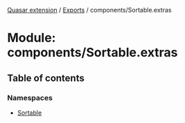 [Quasar extension](../index.md) / [Exports](../modules.md) / components/Sortable.extras

# Module: components/Sortable.extras

## Table of contents

### Namespaces

- [Sortable](components_Sortable_extras.Sortable.md)

